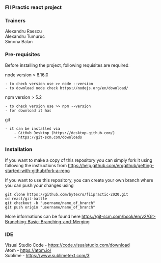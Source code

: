 ### FII Practic react project

### Trainers

Alexandru Raescu</br>
Alexandru Tumuruc</br>
Simona Balan

### Pre-requisites

Before installing the project, following requisites are required:

node version > 8.16.0

    - to check version use >> node --version
    - to download node check https://nodejs.org/en/download/
    
npm version > 5.2

    - to check version use >> npm --version
    - for download it has
    
git 

    - it can be installed via
        - GitHub Desktop (https://desktop.github.com/)
        - https://git-scm.com/downloads

### Installation

If you want to make a copy of this repository you can simply fork it using following the instructions from https://help.github.com/en/github/getting-started-with-github/fork-a-repo

If you want to use this repository, you can create your own branch where you can push your changes using</br>

    git clone https://github.com/bytexro/fiipractic-2020.git
    cd react/git-battle
    git checkout -b "username/name_of_branch"
    git push origin "username/name_of_branch"

More informations can be found here https://git-scm.com/book/en/v2/Git-Branching-Basic-Branching-and-Merging

### IDE

Visual Studio Code - https://code.visualstudio.com/download</br>
Atom - https://atom.io/</br>
Sublime - https://www.sublimetext.com/3
